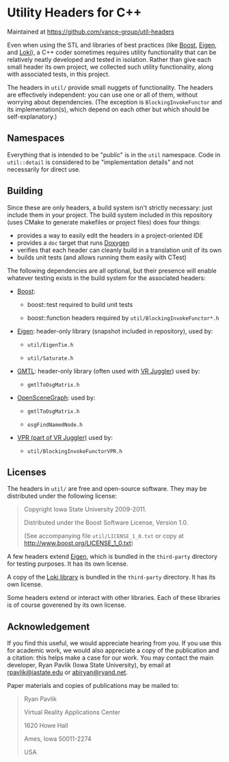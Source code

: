 Utility Headers for C++
=======================
Maintained at <https://github.com/vance-group/util-headers>

Even when using the STL and libraries of best practices (like
[Boost][1], [Eigen][2], and [Loki][3]), a C++ coder sometimes requires
utility functionality that can be relatively neatly developed and tested
in isolation. Rather than give each small header its own project, we
collected such utility functionality, along with associated tests, in
this project.

The headers in `util/` provide small nuggets of functionality. The
headers are effectively independent: you can use one or all of them,
without worrying about dependencies. (The exception is
`BlockingInvokeFunctor` and its implementation(s), which depend
on each other but which should be self-explanatory.)

Namespaces
----------
Everything that is intended to be "public" is in the `util` namespace.
Code in `util::detail` is considered to be "implementation details" and
not necessarily for direct use.

Building
--------
Since these are only headers, a build system isn't strictly necessary:
just include them in your project. The build system included in this
repository (uses CMake to generate makefiles or project files) does
four things:

- provides a way to easily edit the headers in a project-oriented IDE
- provides a `doc` target that runs [Doxygen](http://www.doxygen.org)
- verifies that each header can cleanly build in a translation unit of its own
- builds unit tests (and allows running them easily with CTest)

The following dependencies are all optional, but their presence will
enable whatever testing exists in the build system for the associated
headers:

- [Boost][1]:

	- boost::test required to build unit tests

	- boost::function headers required by `util/BlockingInvokeFunctor*.h`

- [Eigen][2]: header-only library (snapshot included in repository), used by:

	- `util/EigenTie.h`

	- `util/Saturate.h`

- [GMTL][4]: header-only library (often used with [VR Juggler][5]) used by:

	- `gmtlToOsgMatrix.h`

- [OpenSceneGraph][6]: used by:

	- `gmtlToOsgMatrix.h`

	- `osgFindNamedNode.h`

- [VPR (part of VR Juggler)][5] used by:

	- `util/BlockingInvokeFunctorVPR.h`

Licenses
--------
The headers in `util/` are free and open-source software.
They may be distributed under the following license:

> Copyright Iowa State University 2009-2011.
>
> Distributed under the Boost Software License, Version 1.0.
>
> (See accompanying file `util/LICENSE_1_0.txt` or copy at
> <http://www.boost.org/LICENSE_1_0.txt>)

A few headers extend [Eigen][2], which is
bundled in the `third-party` directory for testing purposes. It has its
own license.

A copy of the [Loki library][3] is
bundled in the `third-party` directory. It has its own license.

Some headers extend or interact with other libraries. Each of these
libraries is of course goverened by its own license.

Acknowledgement
---------------
If you find this useful, we would appreciate hearing from you. If you
use this for academic work, we would also appreciate a copy of the
publication and a citation: this helps make a case for our work. You may
contact the main developer, Ryan Pavlik (Iowa State University), by
email at <rpavlik@iastate.edu> or <abiryan@ryand.net>.

Paper materials and copies of publications may be mailed to:

> Ryan Pavlik
>
> Virtual Reality Applications Center
>
> 1620 Howe Hall
>
> Ames, Iowa 50011-2274
>
> USA

[1]: http://www.boost.org/ "Boost libraries"
[2]: http://eigen.tuxfamily.org/ "Eigen matrix and vector math template library"
[3]: http://loki-lib.sourceforge.net/ "Loki library"
[4]: http://ggt.sourceforge.net/ "GMTL matrix and vector templates"
[5]: http://vrjuggler.googlecode.com/ "VR Juggler"
[6]: http://www.openscenegraph.org/ "OpenSceneGraph"
